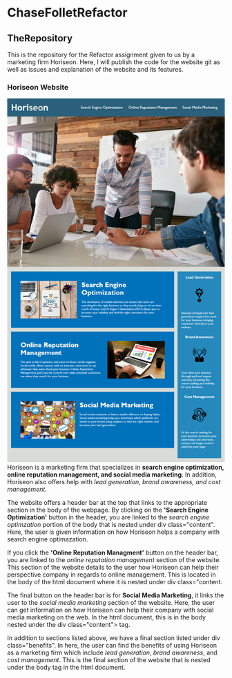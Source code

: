 # ChaseFolletRefactor

## TheRepository

This is the repository for the Refactor assignment given to us by a marketing firm Horiseon. Here, I will publish the code for the website git as well as issues and explanation of the website and its features.

### Horiseon Website

![Horiseon Website](https://github.com/clf9008/ChaseFolletRefactor/blob/master/Assets/01-html-css-git-homework-demo.png)
Horiseon is a marketing firm that specializes in **search engine optimization, online reputation management, and social media marketing**. In addition, Horiseon also offers help with _lead generation, brand awareness, and cost management._

The website offers a header bar at the top that links to the appropriate section in the body of the webpage. By clicking on the **'Search Engine Optimization'** button in the header, you are linked to the _search engine optimzation_ portion of the body that is nested under div class="content". Here, the user is given information on how Horiseon helps a company with search engine optimazation.

If you click the **'Online Reputation Managment'** button on the header bar, you are linked to the _online reputation management_ section of the website. This section of the website details to the user how Horiseon can help their perspective company in regards to online management. This is located in the body of the html document where it is nested under div class="content.

The final button on the header bar is for **Social Media Marketing**, it links the user to the _social media marketing_ section of the website. Here, the user can get information on how Horiseon can help their company with social media marketing on the web. In the html document, this is in the body nested under the div class="content"> tag.

In addition to sections listed above, we have a final section listed under div class="benefits". In here, the user can find the benefits of using Horiseon as a marketing firm which include _lead generation_, _brand awareness_, and _cost management_. This is the final section of the website that is nested under the body tag in the html document.

